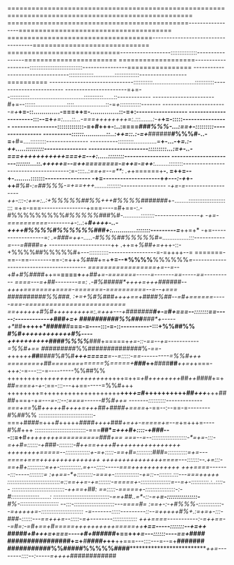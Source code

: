 ====================================================================================================
=============================================-----------------======================================
====================================-----------------------------------=============================
============================------------------:::::::::::::::----------------=======================
===================-------------------::::::::::::::::::::::::::::::----------------================
---------------------------------::::::::::::::............::::::::::::::-----------------==========
------------------------------:::::::::::........................:::::::::::------------------------
----------------------=+=--:::::::::::...............................:::::::::::......::------------
----------------------*#*+=--::::::..................::::..................::-=*+::::::::::::-------
-----------------------=+***+=-::.............-===+****+=-..............::-=+****:------------------
----------------------:::--=+***+=:.....::...-===++++++++=:.:::.......:-+***+=-:::::----------------
----------------:::::::::::::-=+#+++-:..:====************###%%%-...:==***+-:::::::::----------------
----------::::::...........::..:****++=::.:-=+***######**#%%%#-..-=**+#=....:::::::::---------------
----------:::::::::.............=******+-...-+**************=.:-+*+****.....:::::::::---------------
---------------------:::::::::...:=***+-..-===+++++++++++===+=--*****+:.....::::::::----------------
----------------------:::::::...::.*+++++=--=++========-=+*+=-=++***:........::::::::---------------
----------------------:=-::::..:*==+=--=**:  .+*+======+**-. =++=--+-........:::::::----------------
-+=--------------------+*+---:-+*+-++***#%#-:=*******##%%%*-=*+==++*+.......::::::::----------------
-+=-=------------------++-:::-:+==:..:+%%%%%##%%*+++*#%%%%#######*+-........::::::::::::::::::::::::
=+=-===----------------+===----=#+==-:.-#%%%%%%%%%*#%%%%%#*##%#*-..........::::::::----------------+
-+=-==========--------+*-:..:+**#*++++-..-++++#%%%%#%%%%%%###+:............:::::::---------=***++=+*
-+=------------------=*:   .=***###=+*+-.....-#%%%##%%%%%#=...............:::-----------=---=####=+*
----------------------++  .++=+*%##+=+*++-::-+%%%%##%%%%%#+---:::::::::::-----------------=-=++++--=
=======-==--==--------==-:=+++*%###*+=+**+=--*%%%%**%%%%%%*=----------------------------------------
=================+=--=*--+#*+#%####*++==**====+***++**##**+=-=======-----=-------==-----==----------
====---=+##*--------==:  .-*#%#####*++++=++**+######--+*+*++=======+====-=======-==========--=--+===
##########%%###******.  :+=+*%*#%###*++++==+###*#%##--=**#*+======-----===-=========================
==++++++*#%#+++++++++=:.=++*+---+#####***##********#+-=***#*+===--:::::::==-----:------------+###+=+
##########%%*###*****###*+**-----+*##*****+++++*#####*****#***===-=----:::-=-::-----------:::+%%##%%
*********#%#++++++++++++*#%*----+*+**++++++++*####%%%%*****###+=====+*+=-::-==--+=-----------=%%#+==
#########*%%##############%*-==-+*+++*++**##***####%#%#******+++=====**=--=:::::-==----------=%%#+++
========+*##=============*%*=====+*****###**++**####**##***++=+*+===-++*+:-*=---:::-=---------%%##%%
++++++++++*+++++++++++++++*++++=++=*+*#*++++++++*##*++####*+=+##*====+-+*-:==-:::---++==-----=%%#+++
++++++++=+++++++++++++++++++**+++*+=*#++++++++++*##+++***+++*####*+==+-+*=---=-::--:====------#%#++=
-------::::::::::-------------===+==*%#****+++++#*++++=+++##+*####*+====*+-==--:--==-=--------#%##%%
:::::::::::::::::::::::::::::::-===+*####*=+++*#*+++++*####++++*###*+=++-=====+=--=*+=+++=----#%#+++
:::::::::::::::::::::::::::::-===**##****=+++*#+::::-+*###*---::=+**#***++++++*+*+**==========###+==
===--=--::::::::::::::::::::-*=+**=-:::-=++*#*=::::::-+*###-::::::::-*#*++==++++#*++*++++++++++*++++
++++++++=====--::::::::::::::+-=+:::::-==+#*=:::::::::*###=:::::::::::=+=---====+*===+++++++++++++++
+++++++++++++++====---:::::::--.+=:::-==+#+::::::::::=++*-::::::::::::.=+--:::::-----===++++++++++++
+++====-------:::-----::::::::= :++==-*+**:::::::::-===+-::::::::::::::-+=::--:::::::.:::---===+++++
::::::::::::::::::::::::::::::=::==+*+=-+=:::::::-=====+-:::::::::::::::::=--=+-::::::::::.:..::::--
::::::::::::::::::::::::::::::-++==+##: ==:::::-=====+-:::::::::::::::::-:-*#::::::::::::::::......:
::::::::::::::::::::::::::::::::-==+##..=*-::-=+*****=-:::::::::::::::-***#%*-::::::::::::::::::::::
--:::-:::::::::::::::::::::::---====#= :==+-:-+#%%%*-:::::::::::::--=+++++=-::::::::::::::::::::::::
-=-------:::::---------::--=+++++*#%+.:=+=+-:::-###*-::::::---==+++=--:::::-=+--------::::::::::::::
***+++====-----------:-=+*+==--=*#*=:-=*#*+==+**#*=====++++++++++=====++*******+==-----:::::::--+=++
#####*+*#*+*++=+===----+*********#*+**######*************+==++***************+=---::::::----==+*####
################**+=+***#**********####******************+*******++**++===---::::---=--=+****#######
###########%%#####%%%%%####*******************************++=--------::::--:-----=++*++*############
